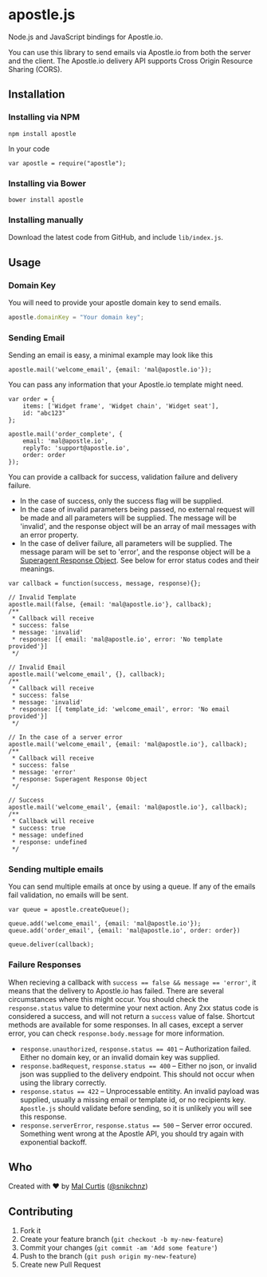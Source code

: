 # apostle.js


Node.js and JavaScript bindings for Apostle.io.

You can use this library to send emails via Apostle.io from both the server and the client. The Apostle.io delivery API supports Cross Origin Resource Sharing (CORS).

## Installation

### Installing via NPM

```
npm install apostle
```

In your code

```
var apostle = require("apostle");
```

### Installing via Bower

```
bower install apostle
```

### Installing manually

Download the latest code from GitHub, and include `lib/index.js`.


## Usage

### Domain Key

You will need to provide your apostle domain key to send emails.

```js
apostle.domainKey = "Your domain key";
```

### Sending Email

Sending an email is easy, a minimal example may look like this

```
apostle.mail('welcome_email', {email: 'mal@apostle.io'});
```

You can pass any information that your Apostle.io template might need.


```
var order = {
	items: ['Widget frame', 'Widget chain', 'Widget seat'],
	id: "abc123"
};

apostle.mail('order_complete', {
	email: 'mal@apostle.io',
	replyTo: 'support@apostle.io',
	order: order
});
```

You can provide a callback for success, validation failure and delivery failure.

* In the case of success, only the success flag will be supplied.
* In the case of invalid parameters being passed, no external request will be made and all parameters will be supplied. The message will be 'invalid', and the response object will be an array of mail messages with an error property.
* In the case of deliver failure, all parameters will be supplied. The message param will be set to 'error', and the response object will be a [Superagent Response Object](http://visionmedia.github.io/superagent/#response-properties). See below for error status codes and their meanings.


```
var callback = function(success, message, response){};

// Invalid Template
apostle.mail(false, {email: 'mal@apostle.io'}, callback);
/**
 * Callback will receive
 * success: false
 * message: 'invalid'
 * response: [{ email: 'mal@apostle.io', error: 'No template provided'}]
 */
 
// Invalid Email
apostle.mail('welcome_email', {}, callback);
/**
 * Callback will receive
 * success: false
 * message: 'invalid'
 * response: [{ template_id: 'welcome_email', error: 'No email provided'}]
 */

// In the case of a server error
apostle.mail('welcome_email', {email: 'mal@apostle.io'}, callback);
/**
 * Callback will receive
 * success: false
 * message: 'error'
 * response: Superagent Response Object
 */
 
// Success
apostle.mail('welcome_email', {email: 'mal@apostle.io'}, callback);
/**
 * Callback will receive
 * success: true
 * message: undefined
 * response: undefined
 */

```

### Sending multiple emails

You can send multiple emails at once by using a queue. If any of the emails fail validation, no emails will be sent.

```
var queue = apostle.createQueue();

queue.add('welcome_email', {email: 'mal@apostle.io'});
queue.add('order_email', {email: 'mal@apostle.io', order: order})

queue.deliver(callback);
```

### Failure Responses

When recieving a callback with `success == false && message == 'error'`, it means that the delivery to Apostle.io has failed. There are several circumstances where this might occur. You should check the `response.status` value to determine your next action. Any 2xx status code is considered a success, and will not return a `success` value of false. Shortcut methods are available for some responses. In all cases, except a server error,  you can check `response.body.message` for more information.

* `response.unauthorized`, `response.status == 401` – Authorization failed. Either no domain key, or an invalid domain key was supplied.
* `response.badRequest`, `response.status == 400` – Either no json, or invalid json was supplied to the delivery endpoint. This should not occur when using the library correctly.
* `response.status == 422` – Unprocessable entitity. An invalid payload was supplied, usually a missing email or template id, or no recipients key. `Apostle.js` should validate before sending, so it is unlikely you will see this response.
* `response.serverError`, `response.status == 500` – Server error occured. Something went wrong at the Apostle API, you should try again with exponential backoff.



## Who
Created with ♥ by [Mal Curtis](http://github.com/snikch) ([@snikchnz](http://twitter.com/snikchnz))


## Contributing

1. Fork it
2. Create your feature branch (`git checkout -b my-new-feature`)
3. Commit your changes (`git commit -am 'Add some feature'`)
4. Push to the branch (`git push origin my-new-feature`)
5. Create new Pull Request







